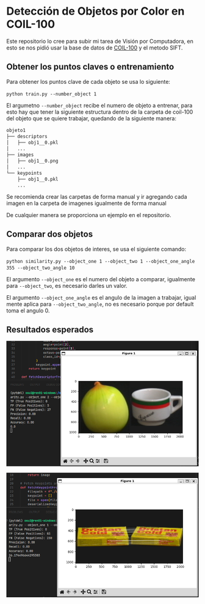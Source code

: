 # Detección de Objetos por Color en COIL-100

Este repositorio lo cree para subir mi tarea de Visión por Computadora, en esto se nos pidió usar la base de datos de [COIL-100](https://www.cs.columbia.edu/CAVE/software/softlib/coil-100.php) y el metodo SIFT.

## Obtener los puntos claves o entrenamiento

Para obtener los puntos clave de cada objeto se usa lo siguiente:

``
python train.py --number_object 1   
``

El argumetno `--number_object` recibe el numero de objeto a entrenar, para esto hay que tener la siguiente estructura dentro de la carpeta de coil-100 del objeto que se quiere trabajar, quedando de la siguiente manera:

```
objeto1
├── descriptors
│   ├── obj1__0.pkl
│   ...
├── images
│   ├── obj1__0.png
│   ...
└── keypoints
    ├── obj1__0.pkl
    ...
```

Se recomienda crear las carpetas de forma manual y ir agregando cada imagen en la carpeta de imagenes igualmente de forma manual

De cualquier manera se proporciona un ejemplo en el repositorio.


## Comparar dos objetos

Para comparar los dos objetos de interes, se usa el siguiente comando:

``
python similarity.py --object_one 1 --object_two 1 --object_one_angle 355 --object_two_angle 10
``

El argumento `--object_one` es el numero del objeto a comparar, igualmente para `--object_two`, es necesario darles un valor.

El argumento `--object_one_angle` es el angulo de la imagen a trabajar, igual mente aplica para `--object_two_angle`, no es necesario porque por default toma el angulo 0.

## Resultados esperados

![Resultado 1](test1.png)

![Resultado 2](test2.png)